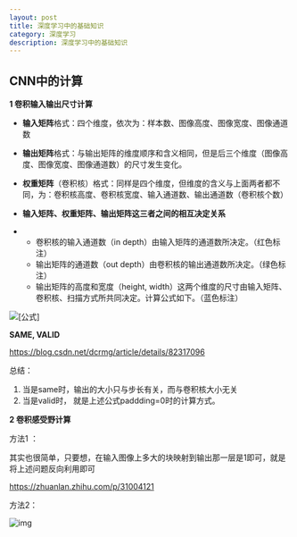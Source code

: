 ```yaml
---
layout: post
title: 深度学习中的基础知识
category: 深度学习
description: 深度学习中的基础知识
---
```


## CNN中的计算

**1 卷积输入输出尺寸计算**

- **输入矩阵**格式：四个维度，依次为：样本数、图像高度、图像宽度、图像通道数

- **输出矩阵**格式：与输出矩阵的维度顺序和含义相同，但是后三个维度（图像高度、图像宽度、图像通道数）的尺寸发生变化。

- **权重矩阵**（卷积核）格式：同样是四个维度，但维度的含义与上面两者都不同，为：卷积核高度、卷积核宽度、输入通道数、输出通道数（卷积核个数）

- **输入矩阵、权重矩阵、输出矩阵这三者之间的相互决定关系**

- - 卷积核的输入通道数（in depth）由输入矩阵的通道数所决定。（红色标注）
  - 输出矩阵的通道数（out depth）由卷积核的输出通道数所决定。（绿色标注）
  - 输出矩阵的高度和宽度（height, width）这两个维度的尺寸由输入矩阵、卷积核、扫描方式所共同决定。计算公式如下。（蓝色标注）

![[公式]](https://www.zhihu.com/equation?tex=+%5Cbegin%7Bcases%7D+height_%7Bout%7D+%26%3D+%28height_%7Bin%7D+-+height_%7Bkernel%7D+%2B+2+%2A+padding%29+~+%2F+~+stride+%2B+1%5C%5C%5B2ex%5D+width_%7Bout%7D+%26%3D+%28width_%7Bin%7D+-+width_%7Bkernel%7D+%2B+2+%2A+padding%29+~+%2F+~+stride+%2B+1+%5Cend%7Bcases%7D)

**SAME, VALID**

https://blog.csdn.net/dcrmg/article/details/82317096   

总结： 

1. 当是same时，输出的大小只与步长有关，而与卷积核大小无关
2. 当是valid时， 就是上述公式paddding=0时的计算方式。

**2 卷积感受野计算** 

方法1 ：

其实也很简单，只要想，在输入图像上多大的块映射到输出那一层是1即可，就是将上述问题反向利用即可

https://zhuanlan.zhihu.com/p/31004121  

方法2：

![img](https://img-blog.csdn.net/20170924202742074)

